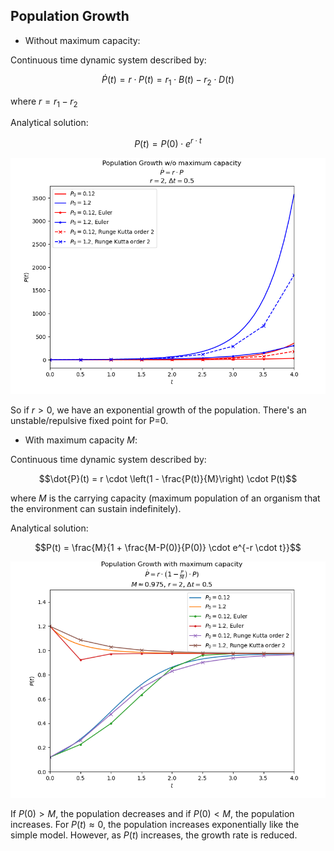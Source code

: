 ## Population Growth

* Without maximum capacity:

Continuous time dynamic system described by:

$$\dot{P}(t) = r \cdot P(t) = r_1 \cdot B(t) - r_2 \cdot D(t)$$

where $r = r_1 - r_2$

Analytical solution:

$$P(t) = P(0) \cdot e^{r \cdot t}$$

![img](./images/no_max_capacity.png)

So if $r > 0$, we have an exponential growth of the population. There's an unstable/repulsive
fixed point for P=0.

* With maximum capacity $M$:

Continuous time dynamic system described by:

$$\dot{P}(t) = r \cdot \left(1 - \frac{P(t)}{M}\right) \cdot P(t)$$

where $M$ is the carrying capacity (maximum population of an organism that
the environment can sustain indefinitely).

Analytical solution:

$$P(t) = \frac{M}{1 + \frac{M-P(0)}{P(0)} \cdot e^{-r \cdot t}}$$

![img](./images/max_capacity.png)

If $P(0) > M$, the population decreases and if $P(0) < M$, the population increases.
For $P(t) \approx 0$, the population increases exponentially like the simple model.
However, as $P(t)$ increases, the growth rate is reduced.
